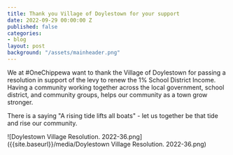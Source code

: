 ```yaml
---
title: Thank you Village of Doylestown for your support
date: 2022-09-29 00:00:00 Z
published: false
categories:
- blog
layout: post
background: "/assets/mainheader.png"
---
```


We at #OneChippewa want to thank the Village of Doylestown for passing a resolution in support of the levy to renew the 1% School District Income. Having a community working together across the local government, school district, and community groups, helps our community as a town grow stronger. 

There is a saying "A rising tide lifts all boats" - let us together be that tide and rise our community.

![Doylestown Village Resolution. 2022-36.png]({{site.baseurl}}/media/Doylestown Village Resolution. 2022-36.png)

